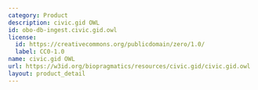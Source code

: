 ```yaml
---
category: Product
description: civic.gid OWL
id: obo-db-ingest.civic.gid.owl
license:
  id: https://creativecommons.org/publicdomain/zero/1.0/
  label: CC0-1.0
name: civic.gid OWL
url: https://w3id.org/biopragmatics/resources/civic.gid/civic.gid.owl
layout: product_detail
---
```

